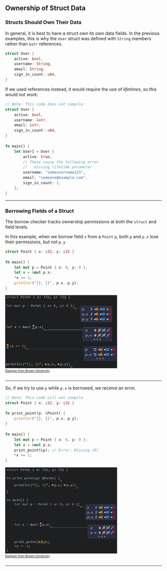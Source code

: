 ## Ownership of Struct Data ##

### Structs Should Own Their Data ###

In general, it is best to have a struct own its own data fields. In the
previous examples, this is why the ```User``` struct was defined with
```String``` members rather than ```&str``` references.

```rust
struct User {
    active: bool,
    username: String,
    email: String,
    sign_in_count: u64,
}
```

If we used references instead, it would require the use of *lifetimes*, so
this would not work:

```rust
// Note: This code does not compile
struct User {
    active: bool,
    username: &str,
    email: &str,
    sign_in_count: u64,
}

fn main() {
    let User1 = User {
        active: true,
        // These cause the following error
        //   missing lifetime parameter
        username: "someusername123",
        email: "someone@example.com",
        sign_in_count: 1,
    };
}
```

---

### Borrowing Fields of a Struct ###

The borrow checker tracks ownership permissions at both the
```struct``` and field levels.

In this example, when we borrow field ```x``` from a
```Point``` ```p```, both ```p``` and ```p.x``` lose their
permissions, but not ```p.y```

```rust
struct Point { x: i32, y: i32 }

fn main() {
    let mut p = Point { x: 0, y: 0 };
    let x = &mut p.x;
    *x += 1;
    println!("{}, {}", p.x, p.y);
}
```

<img src="../additional-files/images/diagram0501f.png"
     style="width:360px;" alt="Diagram 5.1f"
     title="Diagram 5.1f">
<br><sup><sup>[Diagram from Brown University](https://rust-book.cs.brown.edu)</sup></sup>

---

So, if we try to use ```p``` while ```p.x``` is borrowed,
we receive an error.

```rust
// Note: This code will not compile
struct Point { x: i32, y: i32 }

fn print_point(p: &Point) {
    println!("{}, {}", p.x, p.y);
}

fn main() {
    let mut p = Point { x: 0, y: 0 };
    let x = &mut p.x;
    print_point(&p); // Error: Missing (R)
    *x += 1;
}
```

<img src="../additional-files/images/diagram0501g.png"
     style="width:360px;" alt="Diagram 5.1g"
     title="Diagram 5.1g">
<br><sup><sup>[Diagram from Brown University](https://rust-book.cs.brown.edu)</sup></sup>

---
